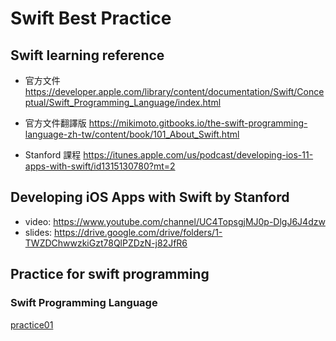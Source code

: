 # Swift Best Practice

## Swift learning reference

- 官方文件
https://developer.apple.com/library/content/documentation/Swift/Conceptual/Swift_Programming_Language/index.html

- 官方文件翻譯版
https://mikimoto.gitbooks.io/the-swift-programming-language-zh-tw/content/book/101_About_Swift.html

- Stanford 課程
https://itunes.apple.com/us/podcast/developing-ios-11-apps-with-swift/id1315130780?mt=2

## Developing iOS Apps with Swift by Stanford
- video: https://www.youtube.com/channel/UC4TopsgjMJ0p-DlgJ6J4dzw
- slides: https://drive.google.com/drive/folders/1-TWZDChwwzkiGzt78QlPZDzN-j82JfR6
 
## Practice for swift programming
### Swift Programming Language
[practice01](./practice01.playground)


